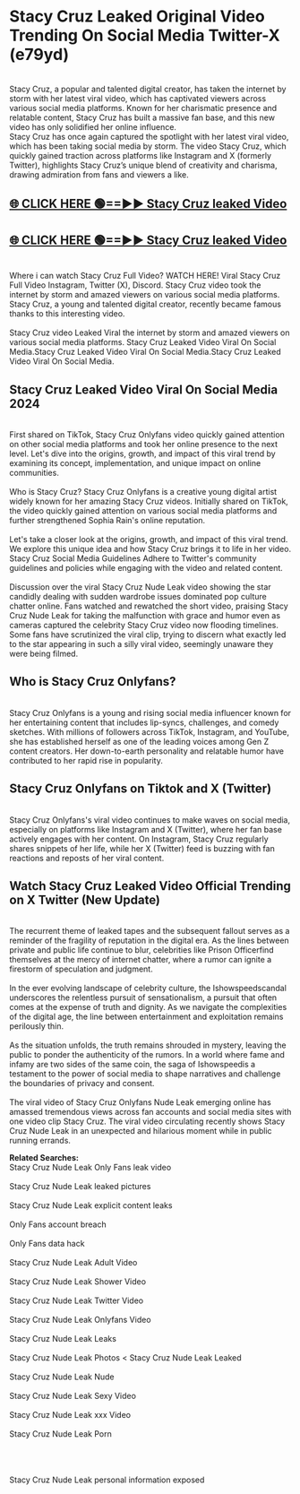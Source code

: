 # Stacy Cruz Leaked Original Video Trending On Social Media Twitter-X (e79yd)

<br>
Stacy Cruz, a popular and talented digital creator, has taken the internet by storm with her latest viral video, which has captivated viewers across various social media platforms. Known for her charismatic presence and relatable content, Stacy Cruz has built a massive fan base, and this new video has only solidified her online influence.
<br>
Stacy Cruz has once again captured the spotlight with her latest viral video, which has been taking social media by storm. The video Stacy Cruz, which quickly gained traction across platforms like Instagram and X (formerly Twitter), highlights Stacy Cruz’s unique blend of creativity and charisma, drawing admiration from fans and viewers a like.
<br>

## [🌐 CLICK HERE 🟢==►►  Stacy Cruz leaked Video ](https://onlyclips.site?title=Stacy_Cruz&ref=git)

## [🌐 CLICK HERE 🟢==►►  Stacy Cruz leaked Video ](https://onlyclips.site?title=Stacy_Cruz&ref=git)



<br>
Where i can watch Stacy Cruz Full Video? WATCH HERE! Viral Stacy Cruz Full Video Instagram, Twitter (X), Discord. Stacy Cruz video took the internet by storm and amazed viewers on various social media platforms. Stacy Cruz, a young and talented digital creator, recently became famous thanks to this interesting video.
<br><br>
Stacy Cruz video Leaked Viral the internet by storm and amazed viewers on various social media platforms. Stacy Cruz Leaked Video Viral On Social Media.Stacy Cruz Leaked Video Viral On Social Media.Stacy Cruz Leaked Video Viral On Social Media.
<br>

<h2>Stacy Cruz Leaked Video Viral On Social Media 2024</h2>
<br>
First shared on TikTok, Stacy Cruz Onlyfans video quickly gained attention on other social media platforms and took her online presence to the next level. Let's dive into the origins, growth, and impact of this viral trend by examining its concept, implementation, and unique impact on online communities.
<br><br>
Who is Stacy Cruz? Stacy Cruz Onlyfans is a creative young digital artist widely known for her amazing Stacy Cruz videos. Initially shared on TikTok, the video quickly gained attention on various social media platforms and further strengthened Sophia Rain's online reputation.
<br><br>
Let's take a closer look at the origins, growth, and impact of this viral trend. We explore this unique idea and how Stacy Cruz brings it to life in her video. Stacy Cruz Social Media Guidelines Adhere to Twitter's community guidelines and policies while engaging with the video and related content.
<br><br>
Discussion over the viral Stacy Cruz Nude Leak video showing the star candidly dealing with sudden wardrobe issues dominated pop culture chatter online. Fans watched and rewatched the short video, praising Stacy Cruz Nude Leak for taking the malfunction with grace and humor even as cameras captured the celebrity Stacy Cruz video now flooding timelines. Some fans have scrutinized the viral clip, trying to discern what exactly led to the star appearing in such a silly viral video, seemingly unaware they were being filmed.
<br>

<h2>Who is Stacy Cruz Onlyfans?</h2>
<br>
Stacy Cruz Onlyfans is a young and rising social media influencer known for her entertaining content that includes lip-syncs, challenges, and comedy sketches. With millions of followers across TikTok, Instagram, and YouTube, she has established herself as one of the leading voices among Gen Z content creators. Her down-to-earth personality and relatable humor have contributed to her rapid rise in popularity.
<br>
<h2>Stacy Cruz Onlyfans on Tiktok and X (Twitter)</h2>
<br>
Stacy Cruz Onlyfans's viral video continues to make waves on social media, especially on platforms like Instagram and X (Twitter), where her fan base actively engages with her content. On Instagram, Stacy Cruz regularly shares snippets of her life, while her X (Twitter) feed is buzzing with fan reactions and reposts of her viral content.
<br>
<h2>Watch Stacy Cruz Leaked Video Official Trending on X Twitter (New Update)</h2>
<br>
The recurrent theme of leaked tapes and the subsequent fallout serves as a reminder of the fragility of reputation in the digital era. As the lines between private and public life continue to blur, celebrities like Prison Officerfind themselves at the mercy of internet chatter, where a rumor can ignite a firestorm of speculation and judgment.
<br><br>
In the ever evolving landscape of celebrity culture, the Ishowspeedscandal underscores the relentless pursuit of sensationalism, a pursuit that often comes at the expense of truth and dignity. As we navigate the complexities of the digital age, the line between entertainment and exploitation remains perilously thin.
<br><br>
As the situation unfolds, the truth remains shrouded in mystery, leaving the public to ponder the authenticity of the rumors. In a world where fame and infamy are two sides of the same coin, the saga of Ishowspeedis a testament to the power of social media to shape narratives and challenge the boundaries of privacy and consent.
<br><br>
The viral video of Stacy Cruz Onlyfans Nude Leak emerging online has amassed tremendous views across fan accounts and social media sites with one video clip Stacy Cruz. The viral video circulating recently shows Stacy Cruz Nude Leak in an unexpected and hilarious moment while in public running errands.
<br>

<strong>Related Searches:</strong>
<br>
Stacy Cruz Nude Leak Only Fans leak video
<br><br>
Stacy Cruz Nude Leak leaked pictures
<br><br>
Stacy Cruz Nude Leak explicit content leaks
<br><br>
Only Fans account breach
<br><br>
Only Fans data hack
<br><br>
Stacy Cruz Nude Leak Adult Video
<br><br>
Stacy Cruz Nude Leak Shower Video
<br><br>
Stacy Cruz Nude Leak Twitter Video
<br><br>
Stacy Cruz Nude Leak Onlyfans Video
<br><br>
Stacy Cruz Nude Leak Leaks
<br><br>
Stacy Cruz Nude Leak Photos
<
Stacy Cruz Nude Leak Leaked
<br><br>
Stacy Cruz Nude Leak Nude
<br><br>
Stacy Cruz Nude Leak Sexy Video
<br><br>
Stacy Cruz Nude Leak xxx Video
<br><br>
Stacy Cruz Nude Leak Porn
<br><br>

<br><br>
Stacy Cruz Nude Leak personal information exposed